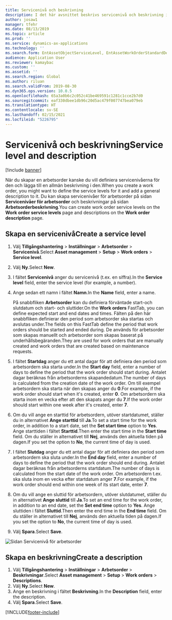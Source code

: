 ```yaml
---
title: Servicenivå och beskrivning
description: I det här avsnittet beskrivs servicenivå och beskrivning i Tillgångshantering.
author: josaw1
manager: tfehr
ms.date: 08/13/2019
ms.topic: article
ms.prod: ''
ms.service: dynamics-ax-applications
ms.technology: ''
ms.search.form: EntAssetObjectServiceLevel, EntAssetWorkOrderStandardDescription, EntAssetWorkOrderServiceLevel, EntAssetServiceLevelLookup
audience: Application User
ms.reviewer: kamaybac
ms.custom: ''
ms.assetid: ''
ms.search.region: Global
ms.author: riluan
ms.search.validFrom: 2019-08-30
ms.dyn365.ops.version: 10.0.5
ms.openlocfilehash: 65a3a0b6c2c052c41be469591c1281c1cce2b7d0
ms.sourcegitcommit: eaf330dbee1db96c20d5ac479f007747bea079eb
ms.translationtype: HT
ms.contentlocale: sv-SE
ms.lasthandoff: 02/15/2021
ms.locfileid: "5226795"
---
```

# <a name="service-level-and-description"></a><span data-ttu-id="d81bd-103">Servicenivå och beskrivning</span><span class="sxs-lookup"><span data-stu-id="d81bd-103">Service level and description</span></span>

[!include [banner](../../includes/banner.md)]

 

<span data-ttu-id="d81bd-104">När du skapar en arbetsorder kanske du vill definiera servicenivåerna för den och lägga till en allmän beskrivning i den.</span><span class="sxs-lookup"><span data-stu-id="d81bd-104">When you create a work order, you might want to define the service levels for it and add a general description to it.</span></span> <span data-ttu-id="d81bd-105">Du kan skapa servicenivåer för arbetsorder på sidan **Servicenivåer för arbetsorder** och beskrivningar på sidan **Arbetsorderbeskrivning**.</span><span class="sxs-lookup"><span data-stu-id="d81bd-105">You can create work order service levels on the **Work order service levels** page and descriptions on the **Work order description** page.</span></span>

## <a name="create-a-service-level"></a><span data-ttu-id="d81bd-106">Skapa en servicenivå</span><span class="sxs-lookup"><span data-stu-id="d81bd-106">Create a service level</span></span>

1. <span data-ttu-id="d81bd-107">Välj **Tillgångshantering** \> **Inställningar** \> **Arbetsorder** \> **Servicenivå**.</span><span class="sxs-lookup"><span data-stu-id="d81bd-107">Select **Asset management** \> **Setup** \> **Work orders** \> **Service level**.</span></span>
2. <span data-ttu-id="d81bd-108">Välj **Ny**.</span><span class="sxs-lookup"><span data-stu-id="d81bd-108">Select **New**.</span></span>
3. <span data-ttu-id="d81bd-109">I fältet **Servicenivå** anger du servicenivå (t.ex. en siffra).</span><span class="sxs-lookup"><span data-stu-id="d81bd-109">In the **Service level** field, enter the service level (for example, a number).</span></span>
4. <span data-ttu-id="d81bd-110">Ange sedan ett namn i fältet **Namn**.</span><span class="sxs-lookup"><span data-stu-id="d81bd-110">In the **Name** field, enter a name.</span></span>

    <span data-ttu-id="d81bd-111">På snabbfliken **Arbetsorder** kan du definiera förväntade start-och slutdatum och start- och sluttider.</span><span class="sxs-lookup"><span data-stu-id="d81bd-111">On the **Work orders** FastTab, you can define expected start and end dates and times.</span></span> <span data-ttu-id="d81bd-112">Fälten på den här snabbfliken definierar den period som arbetsorder ska startas och avslutas under.</span><span class="sxs-lookup"><span data-stu-id="d81bd-112">The fields on this FastTab define the period that work orders should be started and ended during.</span></span> <span data-ttu-id="d81bd-113">De används för arbetsorder som skapas manuellt och arbetsorder som skapas baserat på underhållsbegäranden.</span><span class="sxs-lookup"><span data-stu-id="d81bd-113">They are used for work orders that are manually created and work orders that are created based on maintenance requests.</span></span> 

5. <span data-ttu-id="d81bd-114">I fältet **Startdag** anger du ett antal dagar för att definiera den period som arbetsordern ska starta under.</span><span class="sxs-lookup"><span data-stu-id="d81bd-114">In the **Start day** field, enter a number of days to define the period that the work order should start during.</span></span> <span data-ttu-id="d81bd-115">Antalet dagar beräknas från arbetsorderns skapandedatum.</span><span class="sxs-lookup"><span data-stu-id="d81bd-115">The number of days is calculated from the creation date of the work order.</span></span> <span data-ttu-id="d81bd-116">Om till exempel arbetsordern ska starta när den skapas anger du **0**.</span><span class="sxs-lookup"><span data-stu-id="d81bd-116">For example, if the work order should start when it's created, enter **0**.</span></span> <span data-ttu-id="d81bd-117">Om arbetsordern ska starta inom en vecka efter att den skapats anger du **7**.</span><span class="sxs-lookup"><span data-stu-id="d81bd-117">If the work order should start within one week after it's created, enter **7**.</span></span>
6. <span data-ttu-id="d81bd-118">Om du vill ange en starttid för arbetsordern, utöver startdatumet, ställer du in alternativet **Ange starttid** till **Ja**.</span><span class="sxs-lookup"><span data-stu-id="d81bd-118">To set a start time for the work order, in addition to a start date, set the **Set start time** option to **Yes**.</span></span> <span data-ttu-id="d81bd-119">Ange starttiden i fältet **Starttid**.</span><span class="sxs-lookup"><span data-stu-id="d81bd-119">Then enter the start time in the **Start time** field.</span></span> <span data-ttu-id="d81bd-120">Om du ställer in alternativet till **Nej**, används den aktuella tiden på dagen.</span><span class="sxs-lookup"><span data-stu-id="d81bd-120">If you set the option to **No**, the current time of day is used.</span></span>
7. <span data-ttu-id="d81bd-121">I fältet **Slutdag** anger du ett antal dagar för att definiera den period som arbetsordern ska sluta under.</span><span class="sxs-lookup"><span data-stu-id="d81bd-121">In the **End day** field, enter a number of days to define the period that the work order should end during.</span></span> <span data-ttu-id="d81bd-122">Antalet dagar beräknas från arbetsorderns startdatum.</span><span class="sxs-lookup"><span data-stu-id="d81bd-122">The number of days is calculated from the start date of the work order.</span></span> <span data-ttu-id="d81bd-123">Om arbetsordern t.ex. ska sluta inom en vecka efter startdatum anger **7**.</span><span class="sxs-lookup"><span data-stu-id="d81bd-123">For example, if the work order should end within one week of its start date, enter **7**.</span></span>
8. <span data-ttu-id="d81bd-124">Om du vill ange en sluttid för arbetsordern, utöver slutdatumet, ställer du in alternativet **Ange sluttid** till **Ja**.</span><span class="sxs-lookup"><span data-stu-id="d81bd-124">To set an end time for the work order, in addition to an end date, set the **Set end time** option to **Yes**.</span></span> <span data-ttu-id="d81bd-125">Ange sluttiden i fältet **Sluttid**.</span><span class="sxs-lookup"><span data-stu-id="d81bd-125">Then enter the end time in the **End time** field.</span></span> <span data-ttu-id="d81bd-126">Om du ställer in alternativet till **Nej**, används den aktuella tiden på dagen.</span><span class="sxs-lookup"><span data-stu-id="d81bd-126">If you set the option to **No**, the current time of day is used.</span></span>
9. <span data-ttu-id="d81bd-127">Välj **Spara**.</span><span class="sxs-lookup"><span data-stu-id="d81bd-127">Select **Save**.</span></span>

![Sidan Servicenivå för arbetsorder](media/19-setup-for-work-orders.png)

## <a name="create-a-description"></a><span data-ttu-id="d81bd-129">Skapa en beskrivning</span><span class="sxs-lookup"><span data-stu-id="d81bd-129">Create a description</span></span>

1. <span data-ttu-id="d81bd-130">Välj **Tillgångshantering** \> **Inställningar** \> **Arbetsorder** \> **Beskrivningar**.</span><span class="sxs-lookup"><span data-stu-id="d81bd-130">Select **Asset management** \> **Setup** \> **Work orders** \> **Descriptions**.</span></span>
2. <span data-ttu-id="d81bd-131">Välj **Ny**.</span><span class="sxs-lookup"><span data-stu-id="d81bd-131">Select **New**.</span></span>
3. <span data-ttu-id="d81bd-132">Ange en beskrivning i fältet **Beskrivning**.</span><span class="sxs-lookup"><span data-stu-id="d81bd-132">In the **Description** field, enter the description.</span></span>
4. <span data-ttu-id="d81bd-133">Välj **Spara**.</span><span class="sxs-lookup"><span data-stu-id="d81bd-133">Select **Save**.</span></span>


[!INCLUDE[footer-include](../../../includes/footer-banner.md)]
